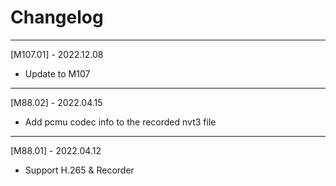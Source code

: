# Changelog
--------------------------------------------
[M107.01] - 2022.12.08

* Update to M107

--------------------------------------------
[M88.02] - 2022.04.15

* Add pcmu codec info to the recorded nvt3 file
--------------------------------------------
[M88.01] - 2022.04.12

* Support H.265 & Recorder